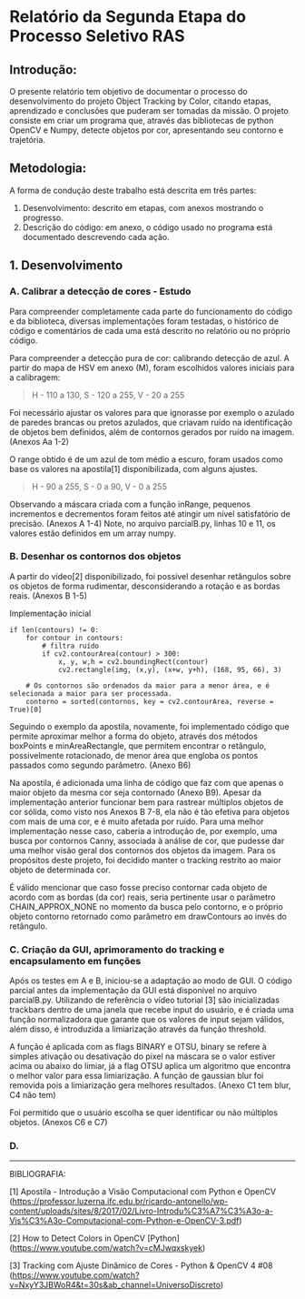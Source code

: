 # Relatório da Segunda Etapa do Processo Seletivo RAS

## Introdução:

O presente relatório tem objetivo de documentar o processo do desenvolvimento do projeto Object Tracking by Color, citando etapas, aprendizado e conclusões que puderam ser tomadas da missão. O projeto consiste em criar um programa que, através das bibliotecas de python OpenCV e Numpy, detecte objetos por cor, apresentando seu contorno e trajetória.

## Metodologia:

A forma de condução deste trabalho está descrita em três partes:
1. Desenvolvimento: descrito em etapas, com anexos mostrando o progresso.
2. Descrição do código: em anexo, o código usado no programa está documentado descrevendo cada ação.

## 1. Desenvolvimento
### A. Calibrar a detecção de cores - Estudo
Para compreender completamente cada parte do funcionamento do código e da biblioteca, diversas implementações foram testadas, o histórico de código e comentários de cada uma está descrito no relatório ou no próprio código.

Para compreender a detecção pura de cor: calibrando detecção de azul.
A partir do mapa de HSV em anexo (M), foram escolhidos valores iniciais para a calibragem: 
> H - 110 a 130, S - 120 a 255, V - 20 a 255

Foi necessário ajustar os valores para que ignorasse por exemplo o azulado de paredes brancas ou pretos azulados, que criavam ruído na identificação de objetos bem definidos, além de contornos gerados por ruído na imagem. (Anexos Aa 1-2)

O range obtido é de um azul de tom médio a escuro, foram usados como base os valores na apostila[1] disponibilizada, com alguns ajustes. 
> H - 90 a 255, S - 0 a 90, V - 0 a 255

Observando a máscara criada com a função inRange, pequenos incrementos e decrementos foram feitos até atingir um nível satisfatório de precisão. (Anexos A 1-4) Note, no arquivo parcialB.py, linhas 10 e 11, os valores estão definidos em um array numpy.

### B. Desenhar os contornos dos objetos
A partir do vídeo[2] disponibilizado, foi possível desenhar retângulos sobre os objetos de forma rudimentar, desconsiderando a rotação e as bordas reais. (Anexos B 1-5)

Implementação inicial

```
if len(contours) != 0:
    for contour in contours:
        # filtra ruído
        if cv2.contourArea(contour) > 300:
            x, y, w,h = cv2.boundingRect(contour)
            cv2.rectangle(img, (x,y), (x+w, y+h), (168, 95, 66), 3)
    
    # Os contornos são ordenados da maior para a menor área, e é selecionada a maior para ser processada.
    contorno = sorted(contornos, key = cv2.contourArea, reverse = True)[0]
```


Seguindo o exemplo da apostila, novamente, foi implementado código que permite aproximar melhor a forma do objeto, através dos métodos boxPoints e minAreaRectangle, que permitem encontrar o retângulo, possivelmente rotacionado, de menor área que engloba os pontos passados como segundo parâmetro. (Anexo B6)

Na apostila, é adicionada uma linha de código que faz com que apenas o maior objeto da mesma cor seja contornado (Anexo B9). Apesar da  implementação anterior funcionar bem para rastrear múltiplos objetos de cor sólida, como visto nos Anexos B 7-8, ela não é tão efetiva para objetos com mais de uma cor, e é muito afetada por ruído. Para uma melhor implementação nesse caso, caberia a introdução de, por exemplo, uma busca por contornos Canny, associada à análise de cor, que pudesse dar uma melhor visão geral dos contornos dos objetos da imagem. Para os propósitos deste projeto, foi decidido manter o tracking restrito ao maior objeto de determinada cor.

É válido mencionar que caso fosse preciso contornar cada objeto de acordo com as bordas (da cor) reais, seria pertinente usar o parâmetro CHAIN_APPROX_NONE no momento da busca pelo contorno, e o próprio objeto contorno retornado como parâmetro em drawContours ao invés do retângulo. 


### C. Criação da GUI, aprimoramento do tracking e encapsulamento em funções

Após os testes em A e B, iniciou-se a adaptação ao modo de GUI. O código parcial antes da implementação da GUI está disponível no arquivo parcialB.py.
Utilizando de referência o vídeo tutorial [3] são inicializadas trackbars dentro de uma janela que recebe input do usuário, e é criada uma função normalizadora que garante que os valores de input sejam válidos, além disso, é introduzida a limiarização através da função threshold. 

A função é aplicada com as flags BINARY e OTSU, binary se refere à simples ativação ou desativação do pixel na máscara se o valor estiver acima ou abaixo do limiar, já a flag OTSU aplica um algoritmo que encontra o melhor valor para essa limiarização. A função de gaussian blur foi removida pois a limiarização gera melhores resultados. (Anexo C1 tem blur, C4 não tem)

Foi permitido que o usuário escolha se quer identificar ou não múltiplos objetos. (Anexos C6 e C7)

### D. 
--------
BIBLIOGRAFIA:

[1] Apostila - Introdução a Visão Computacional com Python e OpenCV (https://professor.luzerna.ifc.edu.br/ricardo-antonello/wp-content/uploads/sites/8/2017/02/Livro-Introdu%C3%A7%C3%A3o-a-Vis%C3%A3o-Computacional-com-Python-e-OpenCV-3.pdf)

[2] How to Detect Colors in OpenCV [Python] (https://www.youtube.com/watch?v=cMJwqxskyek)

[3] Tracking com Ajuste Dinâmico de Cores - Python & OpenCV 4 #08 (https://www.youtube.com/watch?v=NxyY3JBWoR4&t=30s&ab_channel=UniversoDiscreto)